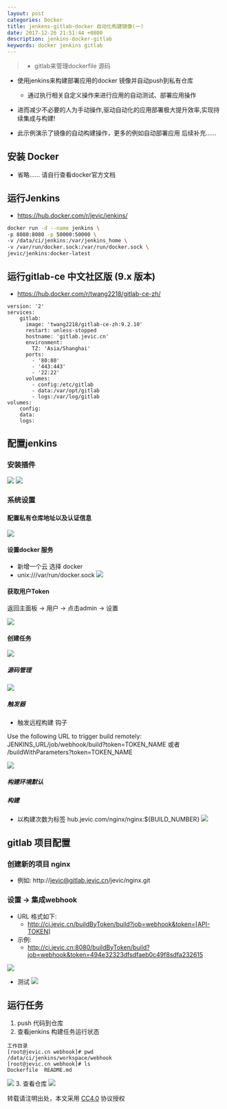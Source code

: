 ```yaml
---
layout: post
categories: Docker
title: jenkens-gitlab-docker 自动化构建镜像(一)
date: 2017-12-26 21:51:44 +0800
description: jenkins-docker-gitlab
keywords: docker jenkins gitlab
---
```



>- gitlab来管理dockerfile 源码
- 使用jenkins来构建部署应用的docker 镜像并自动push到私有仓库
    - 通过执行相关自定义操作来进行应用的自动测试、部署应用操作
- 进而减少不必要的人为手动操作,驱动自动化的应用部署极大提升效率,实现持续集成与构建!


- 此示例演示了镜像的自动构建操作，更多的例如自动部署应用 后续补充......



## 安装 Docker
- 省略...... 请自行查看docker官方文档

## 运行Jenkins
- https://hub.docker.com/r/jevic/jenkins/

``` sh
docker run -d --name jenkins \
-p 8080:8080 -p 50000:50000 \
-v /data/ci/jenkins:/var/jenkins_home \
-v /var/run/docker.sock:/var/run/docker.sock \
jevic/jenkins:docker-latest
```


## 运行gitlab-ce 中文社区版 (9.x 版本)
- https://hub.docker.com/r/twang2218/gitlab-ce-zh/
 
```
version: '2'
services:
    gitlab:
      image: 'twang2218/gitlab-ce-zh:9.2.10'
      restart: unless-stopped
      hostname: 'gitlab.jevic.cn'
      environment:
        TZ: 'Asia/Shanghai'
      ports:
        - '80:80'
        - '443:443'
        - '22:22'
      volumes:
        - config:/etc/gitlab
        - data:/var/opt/gitlab
        - logs:/var/log/gitlab
volumes:
    config:
    data:
    logs:
```

## 配置jenkins

### 安装插件
![](http://ok6h8mla5.bkt.clouddn.com/jenkins-docker-plugin.png)
![](http://ok6h8mla5.bkt.clouddn.com/jenkins-gitlab-plugs.png)

### 系统设置

#### 配置私有仓库地址以及认证信息
![](http://ok6h8mla5.bkt.clouddn.com/jenkins-registry-user.png)

#### 设置docker 服务
- 新增一个云  选择 docker
- unix:///var/run/docker.sock
![](http://ok6h8mla5.bkt.clouddn.com/jenkins-docker-cloud.png)

#### 获取用户Token

返回主面板 -> 用户 -> 点击admin -> 设置

![](http://ok6h8mla5.bkt.clouddn.com/jenkins-admon-token.png)

#### 创建任务
![](http://ok6h8mla5.bkt.clouddn.com/jenkins-jobs-01.png)
##### 源码管理
![](http://ok6h8mla5.bkt.clouddn.com/jenkins-gitlab-nginx-master.png)

##### 触发器
- 触发远程构建 钩子

Use the following URL to trigger build remotely:
JENKINS_URL/job/webhook/build?token=TOKEN_NAME 或者 
/buildWithParameters?token=TOKEN_NAME


![](http://ok6h8mla5.bkt.clouddn.com/jenkins-chufaqi.png)

##### 构建环境默认
##### 构建
- 以构建次数为标签 hub.jevic.com/nginx/nginx:${BUILD_NUMBER}
![](http://ok6h8mla5.bkt.clouddn.com/jenkins-docker-build.png)

## gitlab 项目配置

### 创建新的项目 nginx
- 例如: http://jevic@gitlab.jevic.cn/jevic/nginx.git

### 设置 -> 集成webhook
- URL 格式如下: 
    - http://ci.jevic.cn/buildByToken/build?job=webhook&token=[API-TOKEN]
- 示例:
    - http://ci.jevic.cn:8080/buildByToken/build?job=webhook&token=494e32323dfsdfaeb0c49f8sdfa232615   

![](http://ok6h8mla5.bkt.clouddn.com/jenkins-gitlab-webhook.png)

- 测试
![](http://ok6h8mla5.bkt.clouddn.com/jenkins-gitlab-webhook-02.png)

## 运行任务
1. push 代码到仓库
2. 查看jenkins 构建任务运行状态

```
工作目录
[root@jevic.cn webhook]# pwd
/data/ci/jenkins/workspace/webhook
[root@jevic.cn webhook]# ls
Dockerfile  README.md

```
![](http://ok6h8mla5.bkt.clouddn.com/jenkens-webhook-jobs-ok%20%281%29.png)
3. 查看仓库
![](http://ok6h8mla5.bkt.clouddn.com/jenkins-registry-harbor.png)


转载请注明出处，本文采用 [CC4.0](http://creativecommons.org/licenses/by-nc-nd/4.0/) 协议授权
